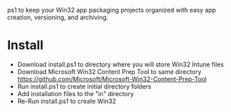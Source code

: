 ps1 to keep your Win32 app packaging projects organized with easy app creation, versioning, and archiving.

# Install

+ Download install.ps1 to directory where you will store Win32 Intune files
+ Download Microsoft Win32 Content Prep Tool to same directory https://github.com/Microsoft/Microsoft-Win32-Content-Prep-Tool
+ Run install.ps1 to create initial directory folders
+ Add installation files to the "in" directory
+ Re-Run install.ps1 to create Win32
